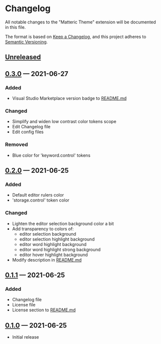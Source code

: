 # Changelog

All notable changes to the "Matteric Theme" extension will be documented in this file.

The format is based on [Keep a Changelog](https://keepachangelog.com/en/1.0.0/),
and this project adheres to [Semantic Versioning](https://semver.org/spec/v2.0.0.html).

## [Unreleased](https://github.com/philosatom/vscode-theme-matteric/compare/v0.3.0...HEAD)

## [0.3.0](https://github.com/philosatom/vscode-theme-matteric/compare/v0.2.0...v0.3.0) — 2021-06-27

### Added
* Visual Studio Marketplace version badge to [README.md](https://github.com/philosatom/vscode-theme-matteric/blob/main/README.md)

### Changed
* Simplify and widen low contrast color tokens scope
* Edit Changelog file
* Edit config files

### Removed
* Blue color for 'keyword.control' tokens

## [0.2.0](https://github.com/philosatom/vscode-theme-matteric/compare/v0.1.1...v0.2.0) — 2021-06-25

### Added
* Default editor rulers color
* 'storage.control' token color

### Changed
* Lighten the editor selection background color a bit
* Add transparency to colors of:
  - editor selection background
  - editor selection highlight background
  - editor word highlight background
  - editor word highlight strong background
  - editor hover highlight background
* Modify description in [README.md](https://github.com/philosatom/vscode-theme-matteric/blob/main/README.md)

## [0.1.1](https://github.com/philosatom/vscode-theme-matteric/compare/v0.1.0...v0.1.1) — 2021-06-25

### Added
* Changelog file
* License file
* License section to [README.md](https://github.com/philosatom/vscode-theme-matteric/blob/main/README.md)

## [0.1.0](https://github.com/philosatom/vscode-theme-matteric/releases/tag/v0.1.0) — 2021-06-25
* Initial release
